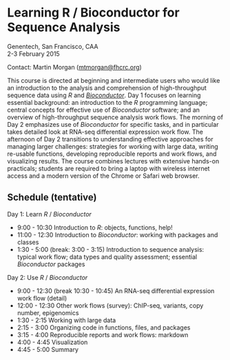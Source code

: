 Learning R / Bioconductor for Sequence Analysis
===============================================

Genentech, San Francisco, CAA<br />
2-3 February 2015

Contact: Martin Morgan ([mtmorgan@fhcrc.org](mailto:mtmorgan@fhcrc.org))

This course is directed at beginning and intermediate users who would
like an introduction to the analysis and comprehension of
high-throughput sequence data using _R_ and
_[Bioconductor](http://bioconductor.org)_. Day 1 focuses on learning
essential background: an introduction to the _R_ programming language;
central concepts for effective use of _Bioconductor_ software; and an
overview of high-throughput sequence analysis work flows. The morning
of Day 2 emphasizes use of _Bioconductor_ for specific tasks, and in
particular takes detailed look at RNA-seq differential expression work
flow.  The afternoon of Day 2 transitions to understanding effective
approaches for managing larger challenges: strategies for working with
large data, writing re-usable functions, developing reproducible
reports and work flows, and visualizing results.  The course combines
lectures with extensive hands-on practicals; students are required to
bring a laptop with wireless internet access and a modern version of
the Chrome or Safari web browser.

Schedule (tentative)
--------------------

Day 1: Learn _R_ / _Bioconductor_

- 9:00 - 10:30 Introduction to _R_: objects, functions, help!
- 11:00 - 12:30 Introduction to _Bioconductor_: working with packages and classes
- 1:30 - 5:00 (break: 3:00 - 3:15) Introduction to sequence analysis:
  typical work flow; data types and quality assessment; essential
  _Bioconductor_ packages

Day 2: Use _R_ / _Bioconductor_ 

- 9:00 - 12:30 (break 10:30 - 10:45) An RNA-seq differential
  expression work flow (detail)
- 12:00 - 12:30 Other work flows (survey): ChIP-seq, variants, copy
  number, epigenomics
- 1:30 - 2:15 Working with large data
- 2:15 - 3:00 Organizing code in functions, files, and packages
- 3:15 - 4:00 Reproducible reports and work flows: markdown
- 4:00 - 4:45 Visualization
- 4:45 - 5:00 Summary
